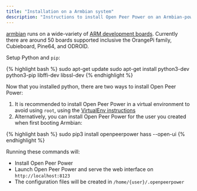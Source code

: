 ```yaml
---
title: "Installation on a Armbian system"
description: "Instructions to install Open Peer Power on an Armbian-powered systems."
---
```


[armbian](https://www.armbian.com) runs on a wide-variety of [ARM development boards](https://www.armbian.com/download/). Currently there are around 50 boards supported inclusive the OrangePi family, Cubieboard, Pine64, and ODROID.

Setup Python and `pip`:

{% highlight bash %}
sudo apt-get update
sudo apt-get install python3-dev python3-pip libffi-dev libssl-dev
{% endhighlight %}

Now that you installed python, there are two ways to install Open Peer Power:

1. It is recommended to install Open Peer Power in a virtual environment to avoid using `root`, using the [VirtualEnv instructions](/docs/installation/virtualenv/)
2. Alternatively, you can install Open Peer Power for the user you created when first booting Armbian:

{% highlight bash %}
sudo pip3 install openpeerpower
hass --open-ui
{% endhighlight %}

Running these commands will:

- Install Open Peer Power
- Launch Open Peer Power and serve the web interface on `http://localhost:8123`
- The configuration files will be created in `/home/{user}/.openpeerpower`
